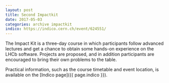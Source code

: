 ```yaml
---
layout: post
title: Second Impactkit
date: 2017-05-03
categories: archive impactkit
indico: https://indico.cern.ch/event/624551/
---
```


The Impact Kit is a three-day course in which participants follow advanced
lectures and get a chance to obtain some hands-on experience on the LHCb
software. Projects are proposed, and in addition participants are encouraged to
bring their own problems to the table.

Practical information, such as the course timetable and event location, is 
available on the [Indico page]({{ page.indico }}).
